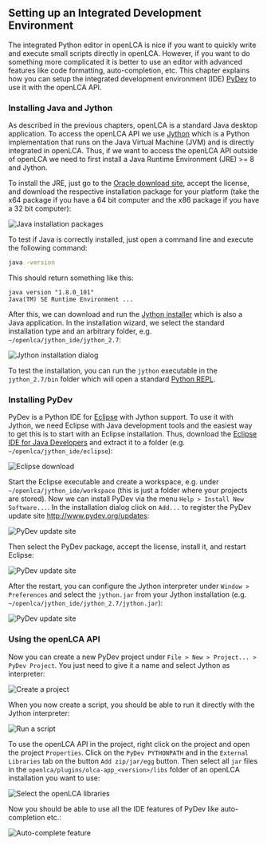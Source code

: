 ## Setting up an Integrated Development Environment
The integrated Python editor in openLCA is nice if you want to quickly write
and execute small scripts directly in openLCA. However, if you want to do
something more complicated it is better to use an editor with advanced
features like code formatting, auto-completion, etc. This chapter explains how 
you can setup the integrated development environment (IDE) 
[PyDev](http://www.pydev.org/) to use it with the openLCA API.


### Installing Java and Jython
As described in the previous chapters, openLCA is a standard Java desktop
application. To access the openLCA API we use [Jython](http://www.jython.org/)
which is a Python implementation that runs on the Java Virtual Machine (JVM) and
is directly integrated in openLCA. Thus, if we want to access the openLCA API
outside of openLCA we need to first install a Java Runtime Environment (JRE) >= 8
and Jython.

To install the JRE, just go to the [Oracle download site](http://www.oracle.com/technetwork/java/javase/downloads/jre8-downloads-2133155.html),
accept the license, and download the respective installation package for your
platform (take the x64 package if you have a 64 bit computer and the x86 package
if you have a 32 bit computer):

![Java installation packages](images/pydev_java_installation.png)

To test if Java is correctly installed, just open a command line and execute
the following command:

```bash
java -version
```

This should return something like this:

```
java version "1.8.0_101"
Java(TM) SE Runtime Environment ...
```

After this, we can download and run the [Jython installer](http://www.jython.org/downloads.html)
which is also a Java application. In the installation wizard, we select
the standard installation type and an arbitrary folder, e.g.
`~/openlca/jython_ide/jython_2.7`:

![Jython installation dialog](images/pydev_jython_installation.png)

To test the installation, you can run the `jython` executable in the 
`jython_2.7/bin` folder which will open a standard 
[Python REPL](https://docs.python.org/2/tutorial/interpreter.html).


### Installing PyDev
PyDev is a Python IDE for [Eclipse](http://www.eclipse.org/) with Jython support.
To use it with Jython, we need Eclipse with Java development tools and the 
easiest way to get this is to start with an Eclipse installation. Thus, download
the [Eclipse IDE for Java Developers](http://www.eclipse.org/downloads/eclipse-packages/)
and extract it to a folder (e.g. `~/openlca/jython_ide/eclipse`):

![Eclipse download](images/pydev_eclipse_download.png)

Start the Eclipse executable and create a workspace, e.g. under 
`~/openlca/jython_ide/workspace` (this is just a folder where your projects are
stored). Now we can install PyDev via the menu `Help > Install New Software...`. 
In the installation dialog click on `Add...` to register the PyDev update site
http://www.pydev.org/updates:

![PyDev update site](images/pydev_update_site.png)

Then select the PyDev package, accept the license, install it, and restart
Eclipse:

![PyDev update site](images/pydev_eclipse_installation.png)

After the restart, you can configure the Jython interpreter under 
`Window > Preferences` and select the `jython.jar` from your Jython installation
(e.g. `~/openlca/jython_ide/jython_2.7/jython.jar`):

![PyDev update site](images/pydev_jython_configuration.png)


### Using the openLCA API
Now you can create a new PyDev project under `File > New > Project... > PyDev Project`.
You just need to give it a name and select Jython as interpreter:

![Create a project](images/pydev_create_project.png)

When you now create a script, you should be able to run it directly with the
Jython interpreter:

![Run a script](images/pydev_run_script.png)

To use the openLCA API in the project, right click on the project and open
the project `Properties`. Click on the `PyDev PYTHONPATH` and in the
`External Libraries` tab on the button `Add zip/jar/egg` button. Then select
all `jar` files in the `openlca/plugins/olca-app_<version>/libs` folder of
an openLCA installation you want to use:

![Select the openLCA libraries](images/pydev_select_jars.png)

Now you should be able to use all the IDE features of PyDev like auto-completion
etc.: 

![Auto-complete feature](images/pydev_auto_complete.png)
